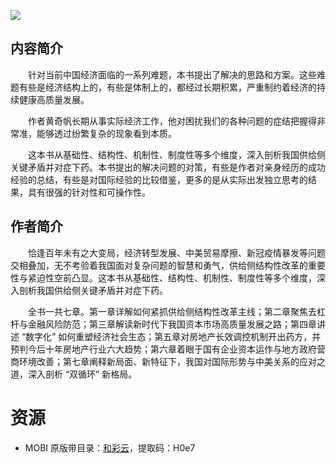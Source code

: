 ![](http://img3m7.ddimg.cn/15/27/28999887-2_u_9.jpg)

## 内容简介

　　针对当前中国经济面临的一系列难题，本书提出了解决的思路和方案。这些难题有些是经济结构上的，有些是体制上的，都经过长期积累，严重制约着经济的持续健康高质量发展。

　　作者黄奇帆长期从事实际经济工作，他对困扰我们的各种问题的症结把握得非常准，能够透过纷繁复杂的现象看到本质。

　　这本书从基础性、结构性、机制性、制度性等多个维度，深入剖析我国供给侧关键矛盾并对症下药。本书提出的解决问题的对策，有些是作者对亲身经历的成功经验的总结，有些是对国际经验的比较借鉴，更多的是从实际出发独立思考的结果，具有很强的针对性和可操作性。

## 作者简介

　　恰逢百年未有之大变局，经济转型发展、中美贸易摩擦、新冠疫情暴发等问题交相叠加，无不考验着我国面对复杂问题的智慧和勇气，供给侧结构性改革的重要性与紧迫性空前凸显。这本书从基础性、结构性、机制性、制度性等多个维度，深入剖析我国供给侧关键矛盾并对症下药。

　　全书一共七章。第一章详解如何紧抓供给侧结构性改革主线；第二章聚焦去杠杆与金融风险防范；第三章解读新时代下我国资本市场高质量发展之路；第四章讲述 “数字化” 如何重塑经济社会生态；第五章对房地产长效调控机制开出药方，并预判今后十年房地产行业六大趋势；第六章着眼于国有企业资本运作与地方政府营商环境改善；第七章阐释新局面、新特征下，我国对国际形势与中美关系的应对之道，深入剖析 “双循环” 新格局。

# 资源

* MOBI 原版带目录：[和彩云](https://caiyun.139.com/m/i?0n5CsMzAyWzFU)，提取码：H0e7
